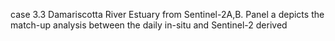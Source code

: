 case 3.3
 Damariscotta River Estuary from Sentinel-2A,B. Panel a depicts the match-up analysis between the daily in-situ and Sentinel-2 derived
